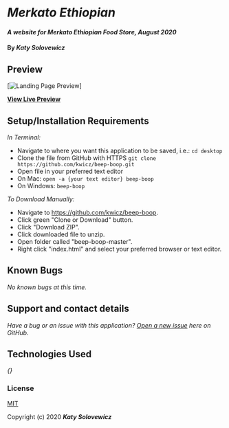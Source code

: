 # _Merkato Ethiopian_

#### _A website for Merkato Ethiopian Food Store, August 2020_

#### By _**Katy Solovewicz**_


## Preview

[![Landing Page Preview](url-for-img)]

**[View Live Preview](https://kwicz.github.io/merkato-ethiopian/)**

## Setup/Installation Requirements

_In Terminal:_

* Navigate to where you want this application to be saved, i.e.:
```cd desktop```
* Clone the file from GitHub with HTTPS
```git clone https://github.com/kwicz/beep-boop.git```
* Open file in your preferred text editor
* On Mac: ```open -a {your text editor} beep-boop```
* On Windows: ```beep-boop```

_To Download Manually:_

* Navigate to https://github.com/kwicz/beep-boop.
* Click green "Clone or Download" button.
* Click "Download ZIP".
* Click downloaded file to unzip.
* Open folder called "beep-boop-master".
* Right click "index.html" and select your preferred browser or text editor.

## Known Bugs

_No known bugs at this time._

## Support and contact details

_Have a bug or an issue with this application? [Open a new issue](https://github.com/kwicz/merkato-ethiopian/issues) here on GitHub._

## Technologies Used

_{}_

### License

[MIT](https://choosealicense.com/licenses/mit/)

Copyright (c) 2020 **_Katy Solovewicz_**